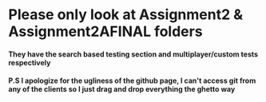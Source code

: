 # Please only look at Assignment2 & Assignment2AFINAL folders
#### They have the search based testing section and multiplayer/custom tests respectively
#### P.S I apologize for the ugliness of the github page, I can't access git from any of the clients so I just drag and drop everything the ghetto way
